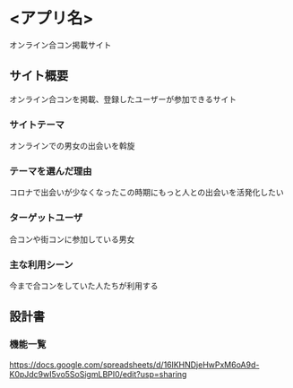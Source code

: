 # <アプリ名>
オンライン合コン掲載サイト
## サイト概要
オンライン合コンを掲載、登録したユーザーが参加できるサイト

### サイトテーマ
オンラインでの男女の出会いを斡旋

### テーマを選んだ理由
コロナで出会いが少なくなったこの時期にもっと人との出会いを活発化したい

### ターゲットユーザ
合コンや街コンに参加している男女

### 主な利用シーン
今まで合コンをしていた人たちが利用する

## 設計書

### 機能一覧
https://docs.google.com/spreadsheets/d/16lKHNDjeHwPxM6oA9d-K0pJdc9wI5vo5SoSigmLBPI0/edit?usp=sharing


